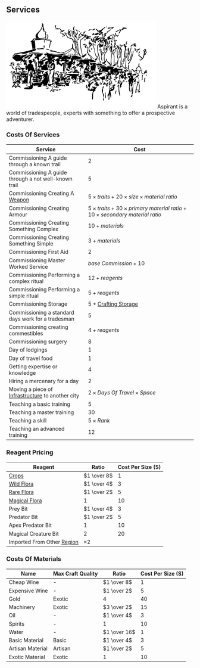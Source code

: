 ## Services
![Market](Content/Market.svg)
Aspirant is a world of tradespeople, experts with something to offer a prospective adventurer. 

### Costs Of Services

| Service                                                                   | Cost                                                                                    |
| ------------------------------------------------------------------------- | --------------------------------------------------------------------------------------- |
| Commissioning A guide through a known trail                               | $2$                                                                                     |
| Commissioning A guide through a not well-known trail                      | $5$                                                                                     |
| Commissioning Creating A [Weapon](Weapons)                                | $5 \times traits + 20 \times size \times material\ ratio$                              | 
| Commissioning Creating Armour                                             | $5 \times traits + 30 \times primary\ material\ ratio + 10 \times secondary\ material\ ratio$ |
| Commissioning Creating Something Complex                                  | $10 + materials$                                                                        |
| Commissioning Creating Something Simple                                   | $3 + materials$                                                                         |
| Commissioning First Aid                                                   | $2$                                                                                     |
| Commissioning Master Worked Service                                       | $base\ Commission + 10$                                                                 |
| Commissioning Performing a complex ritual                                 | $12 + reagents$                                                                         |
| Commissioning Performing a simple ritual                                  | $5 + reagents$                                                                          |
| Commissioning Storage                                                     | $5$ + [Crafting Storage](Designing-Storage#Crafting%20Storage)                          |
| Commissioning a standard days work for a tradesman                        | $5$                                                                                     |
| Commissioning creating commestibles                                       | $4 + reagents$                                                                          |
| Commissioning surgery                                                     | $8$                                                                                     |
| Day of lodgings                                                           | $1$                                                                                     |
| Day of travel food                                                        | $1$                                                                                     |
| Getting expertise or knowledge                                            | $4$                                                                                     |
| Hiring a mercenary for a day                                              | $2$                                                                                     |
| Moving a piece of [Infrastructure](Assets#Infrastructure) to another city | $2 \times Days\ Of\ Travel \times Space$                                                |
| Teaching a basic training                                                 | $5$                                                                                     |
| Teaching a master training                                                | $30$                                                                                    |
| Teaching a skill                                                          | $5 \times Rank$                                                                         |
| Teaching an advanced training                                             | $12$                                                                                    |

### Reagent Pricing

| Reagent                                                 | Ratio       | Cost Per Size (S) |
| ------------------------------------------------------- | ----------- | ----------------- |
| [Crops](Reagent-Uses#Crops)                             | $1 \over 8$ | $1$               |
| [Wild Flora](Reagent-Uses#Wild%20Flora)                 | $1 \over 4$ | $3$               |
| [Rare Flora](Reagent-Uses#Rare%20Flora)                 | $1 \over 2$ | $5$               |
| [Magical Flora](Reagent-Uses#Magical%20Flora)           | $1$         | $10$              |
| Prey Bit                                                | $1 \over 4$ | $3$               |
| Predator Bit                                            | $1 \over 2$ | $5$               |
| Apex Predator Bit                                       | $1$         | $10$              |
| Magical Creature Bit                                    | $2$         | $20$              |
| Imported From Other [Region](Telling-The-Story#Regions) | $\times 2$  |                   |

### Costs Of Materials

| Name             | Max Craft Quality | Ratio        | Cost Per Size (S) |
| ---------------- | ------------------ | ------------ | ----------------- |
| Cheap Wine       | -                  | $1 \over 8$  | $1$               |
| Expensive Wine   | -                  | $1 \over 2$  | $5$               |
| Gold             | Exotic             | $4$          | $40$              |
| Machinery        | Exotic             | $3 \over 2$  | $15$              |
| Oil              | -                  | $1 \over 4$  | $3$               |
| Spirits          | -                  | $1$          | $10$              |
| Water            | -                  | $1 \over 16$ | $1$               |
| Basic Material   | Basic              | $1 \over 4$  | $3$               |
| Artisan Material | Artisan            | $1 \over 2$  | $5$               |
| Exotic Material  | Exotic             | $1$          | $10$              |


